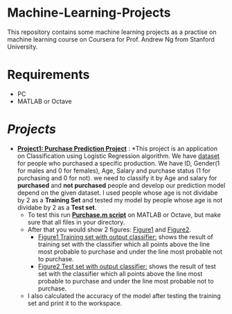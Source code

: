 # Machine-Learning-Projects
This repository contains some machine learning projects as a practise on machine learning course on Coursera for Prof. Andrew Ng from Stanford University.
# Requirements
* PC
* MATLAB or Octave
# ___Projects___
* [__Project1: Purchase Prediction Project__](https://github.com/AhmedWageh97/Machine-Learning-Projects/tree/master/01-Purchase%20Prediction "Purchase Prediction Project") : 
  *This project is an application on Classification using Logistic Regression algorithm. We have [dataset](https://github.com/AhmedWageh97/Machine-Learning-Projects/blob/master/01-Purchase%20Prediction/Social_Network_Ads.csv) for people who purchased a specific production. We have ID, Gender(1 for males and 0 for females), Age, Salary and purchase status (1 for purchasing and 0 for not). we need to classify it by Age and salary for __purchased__ and __not purchased__ people and develop our prediction model depend on the given dataset. I used people whose age is not dividabe by 2 as a __Training Set__ and tested my model by people whose age is not dividabe by 2 as a __Test set__.
  * To test this run [__Purchase.m script__](https://github.com/AhmedWageh97/Machine-Learning-Projects/blob/master/01-Purchase%20Prediction/Purchase.m) on MATLAB or Octave, but make sure that all files in your directory.
  * After that you would show 2 figures: [Figure1](https://github.com/AhmedWageh97/Machine-Learning-Projects/blob/master/01-Purchase%20Prediction/Training%20set%20with%20classifier.PNG) and [Figure2](https://github.com/AhmedWageh97/Machine-Learning-Projects/blob/master/01-Purchase%20Prediction/Test%20set%20with%20classifier.PNG).
      * [Figure1 Training set with output classifier:](https://github.com/AhmedWageh97/Machine-Learning-Projects/blob/master/01-Purchase%20Prediction/Training%20set%20with%20classifier.PNG) shows the result of training set with the classifier which all points above the line most probable to purchase and under the line most probable not to purchase.
      * [Figure2 Test set with output classifier:](https://github.com/AhmedWageh97/Machine-Learning-Projects/blob/master/01-Purchase%20Prediction/Test%20set%20with%20classifier.PNG) shows the result of test set with the classifier which all points above the line most probable to purchase and under the line most probable not to purchase.
  * I also calculated the accuracy of the model after testing the training set and print it to the workspace.
